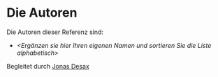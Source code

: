 # Die Autoren

Die Autoren dieser Referenz sind:

* *<Ergänzen sie hier Ihren eigenen Namen und sortieren Sie die Liste alphabetisch>*

Begleitet durch [Jonas Desax](dejo.md)
